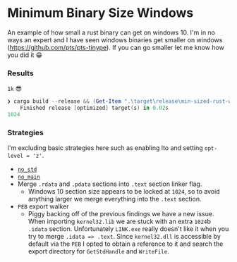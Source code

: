 # Minimum Binary Size Windows
An example of how small a rust binary can get on windows 10. I'm in no ways an expert and 
I have seen windows binaries get smaller on windows (https://github.com/pts/pts-tinype). If
you can go smaller let me know how you did it :grin:

### Results
`1k` :sunglasses:

```powershell
❯ cargo build --release && (Get-Item ".\target\release\min-sized-rust-windows.exe").Length
    Finished release [optimized] target(s) in 0.02s
1024
```

### Strategies
I'm excluding basic strategies here such as enabling lto and setting `opt-level = 'z'`.

* [`no_std`](https://github.com/johnthagen/min-sized-rust#removing-libstd-with-no_std)
* [`no_main`](https://github.com/johnthagen/min-sized-rust#remove-corefmt-with-no_main-and-careful-usage-of-libstd)
* Merge `.rdata` and `.pdata` sections into `.text` section linker flag.
    * Windows 10 section size appears to be locked at `1024`, so to avoid anything larger
    we merge everything into the `.text` section.
* `PEB` export walker
    * Piggy backing off of the previous findings we have a new issue.  When importing
    `kernel32.lib` we are stuck with an extra `1024`b `.idata` section.  Unfortunately
    `LINK.exe` really doesn't like it when you try to merge `.idata => .text`.  Since 
    `kernel32.dll` is accessible by default via the `PEB` I opted to obtain a reference to
    it and search the export directory for `GetStdHandle` and `WriteFile`.
